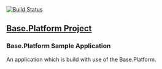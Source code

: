 [![Build Status](https://travis-ci.org/anr-ru/base.app.sample.svg?branch=master)](https://travis-ci.org/anr-ru/base.app.sample)

## [Base.Platform Project](https://github.com/anr-ru/base.platform.parent)

### Base.Platform Sample Application

An application which is build with use of the Base.Platform.
